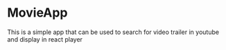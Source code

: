 # MovieApp
This is a simple app that can be used to search for video trailer in youtube and display in react player
